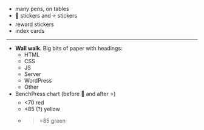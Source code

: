 * many pens, on tables
* :red_circle: stickers and :star: stickers
* reward stickers
* index cards

---

* **Wall walk**. Big bits of paper with headings:
    * HTML
    * CSS
    * JS
    * Server
    * WordPress
    * Other
* BenchPress chart (before :red_circle: and after :star:)
    * <70 red
    * <85 (?) yellow
    * >=85 green
